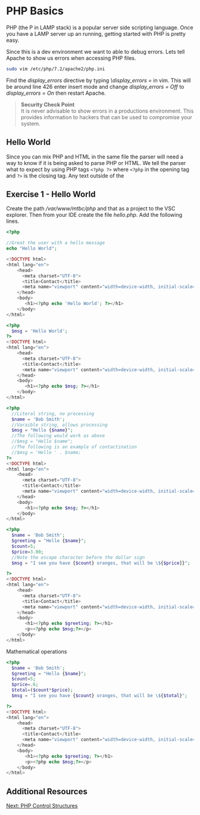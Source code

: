 # PHP Basics

PHP (the P in LAMP stack) is a popular server side scripting language. Once you have a LAMP server up an running, getting started with PHP is pretty easy.

Since this is a dev environment we want to able to debug errors. Lets tell Apache to show us errors when accessing PHP files.

```sh
sudo vim /etc/php/7.2/apache2/php.ini
```

Find the _display_errors_ directive by typing _\display_errors =_ in vim. This will be around line 426 enter insert mode and change *display_errors = Off* to *display_errors = On* then restart Apache.

>**Security Check Point**  
>It is never advisable to show errors in a productions environment. This provides information to hackers that can be used to compromise your system.

## Hello World

Since you can mix PHP and HTML in the same file the parser will need a way to know if it is being asked to parse PHP or HTML. We tell the parser what to expect by using PHP tags ```<?php ?>``` where ```<?php``` in the opening tag and ```?>``` is the closing tag. Any text outside of the  

## Exercise 1 - Hello World
Create the path _/var/www/mtbc/php_ and that as a project to the VSC explorer. Then from your IDE create the file *hello.php*. Add the following lines.

```php
<?php

//Great the user with a hello message
echo "Hello World";
```

```php
<!DOCTYPE html>
<html lang="en">
    <head>
      <meta charset="UTF-8">
      <title>Contact</title>
      <meta name="viewport" content="width=device-width, initial-scale=1.0">
    </head>
    <body>
       <h1><?php echo 'Hello World'; ?></h1>
    </body>
</html>
```

```php
<?php
  $msg = 'Hello World';
?>
<!DOCTYPE html>
<html lang="en">
    <head>
      <meta charset="UTF-8">
      <title>Contact</title>
      <meta name="viewport" content="width=device-width, initial-scale=1.0">
    </head>
    <body>
       <h1><?php echo $msg; ?></h1>
    </body>
</html>
```

```php
<?php
  //Literal string, no processing
  $name = 'Bob Smith';
  //Varaible string, allows processing
  $msg = "Hello {$name}";
  //The following would work as above
  //$msg = "Hello $name";
  //The following is an example of contactination
  //$msg = 'Hello ' . $name;
?>
<!DOCTYPE html>
<html lang="en">
    <head>
      <meta charset="UTF-8">
      <title>Contact</title>
      <meta name="viewport" content="width=device-width, initial-scale=1.0">
    </head>
    <body>
       <h1><?php echo $msg; ?></h1>
    </body>
</html>
```

```php
<?php
  $name = 'Bob Smith';
  $greeting = "Hello {$name}";
  $count=5;
  $price=3.00;
  //Note the escape character before the dollar sign
  $msg = "I see you have {$count} oranges, that will be \${$price]}";

?>
<!DOCTYPE html>
<html lang="en">
    <head>
      <meta charset="UTF-8">
      <title>Contact</title>
      <meta name="viewport" content="width=device-width, initial-scale=1.0">
    </head>
    <body>
       <h1><?php echo $greeting; ?></h1>
       <p><?php echo $msg;?></p>
    </body>
</html>
```

Mathematical operations
```php
<?php
  $name = 'Bob Smith';
  $greeting = "Hello {$name}";
  $count=5;
  $price=.6;
  $total=($count*$price);
  $msg = "I see you have {$count} oranges, that will be \${$total}";

?>
<!DOCTYPE html>
<html lang="en">
    <head>
      <meta charset="UTF-8">
      <title>Contact</title>
      <meta name="viewport" content="width=device-width, initial-scale=1.0">
    </head>
    <body>
       <h1><?php echo $greeting; ?></h1>
       <p><?php echo $msg;?></p>
    </body>
</html>
```

## Additional Resources

[Next: PHP Control Structures](02-PHPControlStructures.md)

